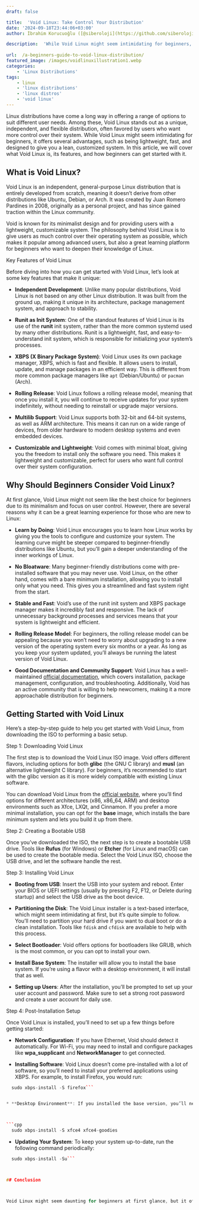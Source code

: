 ```yaml
---
draft: false

title:  'Void Linux: Take Control Your Distribution'
date: '2024-09-18T23:44:06+03:00'
author: İbrahim Korucuoğlu ([@siberoloji](https://github.com/siberoloji))

description:  'While Void Linux might seem intimidating for beginners, it offers several advantages, such as being lightweight, fast, and designed to give you a lean, customized system.' 
 
url:  /a-beginners-guide-to-void-linux-distribution/ 
featured_image: /images/voidlinuxillustration1.webp
categories:
    - 'Linux Distributions'
tags:
    - linux
    - 'linux distributions'
    - 'linux distros'
    - 'void linux'
---
```



Linux distributions have come a long way in offering a range of options to suit different user needs. Among these, Void Linux stands out as a unique, independent, and flexible distribution, often favored by users who want more control over their system. While Void Linux might seem intimidating for beginners, it offers several advantages, such as being lightweight, fast, and designed to give you a lean, customized system. In this article, we will cover what Void Linux is, its features, and how beginners can get started with it.



## What is Void Linux?



Void Linux is an independent, general-purpose Linux distribution that is entirely developed from scratch, meaning it doesn’t derive from other distributions like Ubuntu, Debian, or Arch. It was created by Juan Romero Pardines in 2008, originally as a personal project, and has since gained traction within the Linux community.



Void is known for its minimalist design and for providing users with a lightweight, customizable system. The philosophy behind Void Linux is to give users as much control over their operating system as possible, which makes it popular among advanced users, but also a great learning platform for beginners who want to deepen their knowledge of Linux.



Key Features of Void Linux



Before diving into how you can get started with Void Linux, let’s look at some key features that make it unique:


* **Independent Development**: Unlike many popular distributions, Void Linux is not based on any other Linux distribution. It was built from the ground up, making it unique in its architecture, package management system, and approach to stability.

* **Runit as Init System**: One of the standout features of Void Linux is its use of the **runit** init system, rather than the more common systemd used by many other distributions. Runit is a lightweight, fast, and easy-to-understand init system, which is responsible for initializing your system’s processes.

* **XBPS (X Binary Package System)**: Void Linux uses its own package manager, XBPS, which is fast and flexible. It allows users to install, update, and manage packages in an efficient way. This is different from more common package managers like `apt` (Debian/Ubuntu) or `pacman` (Arch).

* **Rolling Release**: Void Linux follows a rolling release model, meaning that once you install it, you will continue to receive updates for your system indefinitely, without needing to reinstall or upgrade major versions.

* **Multilib Support**: Void Linux supports both 32-bit and 64-bit systems, as well as ARM architecture. This means it can run on a wide range of devices, from older hardware to modern desktop systems and even embedded devices.

* **Customizable and Lightweight**: Void comes with minimal bloat, giving you the freedom to install only the software you need. This makes it lightweight and customizable, perfect for users who want full control over their system configuration.




## Why Should Beginners Consider Void Linux?



At first glance, Void Linux might not seem like the best choice for beginners due to its minimalism and focus on user control. However, there are several reasons why it can be a great learning experience for those who are new to Linux:


* **Learn by Doing**: Void Linux encourages you to learn how Linux works by giving you the tools to configure and customize your system. The learning curve might be steeper compared to beginner-friendly distributions like Ubuntu, but you’ll gain a deeper understanding of the inner workings of Linux.

* **No Bloatware**: Many beginner-friendly distributions come with pre-installed software that you may never use. Void Linux, on the other hand, comes with a bare minimum installation, allowing you to install only what you need. This gives you a streamlined and fast system right from the start.

* **Stable and Fast**: Void’s use of the runit init system and XBPS package manager makes it incredibly fast and responsive. The lack of unnecessary background processes and services means that your system is lightweight and efficient.

* **Rolling Release Model**: For beginners, the rolling release model can be appealing because you won’t need to worry about upgrading to a new version of the operating system every six months or a year. As long as you keep your system updated, you’ll always be running the latest version of Void Linux.

* **Good Documentation and Community Support**: Void Linux has a well-maintained <a href="https://docs.voidlinux.org/">official documentation</a>, which covers installation, package management, configuration, and troubleshooting. Additionally, Void has an active community that is willing to help newcomers, making it a more approachable distribution for beginners.




## Getting Started with Void Linux



Here’s a step-by-step guide to help you get started with Void Linux, from downloading the ISO to performing a basic setup.



Step 1: Downloading Void Linux



The first step is to download the Void Linux ISO image. Void offers different flavors, including options for both **glibc** (the GNU C library) and **musl** (an alternative lightweight C library). For beginners, it’s recommended to start with the glibc version as it is more widely compatible with existing Linux software.



You can download Void Linux from the <a href="https://voidlinux.org/download/">official website</a>, where you’ll find options for different architectures (x86, x86_64, ARM) and desktop environments such as Xfce, LXQt, and Cinnamon. If you prefer a more minimal installation, you can opt for the **base** image, which installs the bare minimum system and lets you build it up from there.



Step 2: Creating a Bootable USB



Once you’ve downloaded the ISO, the next step is to create a bootable USB drive. Tools like **Rufus** (for Windows) or **Etcher** (for Linux and macOS) can be used to create the bootable media. Select the Void Linux ISO, choose the USB drive, and let the software handle the rest.



Step 3: Installing Void Linux


* **Booting from USB**: Insert the USB into your system and reboot. Enter your BIOS or UEFI settings (usually by pressing F2, F12, or Delete during startup) and select the USB drive as the boot device.

* **Partitioning the Disk**: The Void Linux installer is a text-based interface, which might seem intimidating at first, but it’s quite simple to follow. You’ll need to partition your hard drive if you want to dual boot or do a clean installation. Tools like `fdisk` and `cfdisk` are available to help with this process.

* **Select Bootloader**: Void offers options for bootloaders like GRUB, which is the most common, or you can opt to install your own.

* **Install Base System**: The installer will allow you to install the base system. If you’re using a flavor with a desktop environment, it will install that as well.

* **Setting up Users**: After the installation, you’ll be prompted to set up your user account and password. Make sure to set a strong root password and create a user account for daily use.




Step 4: Post-Installation Setup



Once Void Linux is installed, you’ll need to set up a few things before getting started:


* **Network Configuration**: If you have Ethernet, Void should detect it automatically. For Wi-Fi, you may need to install and configure packages like **wpa_supplicant** and **NetworkManager** to get connected.

* **Installing Software**: Void Linux doesn’t come pre-installed with a lot of software, so you’ll need to install your preferred applications using XBPS. For example, to install Firefox, you would run:



```cpp
  sudo xbps-install -S firefox```


* **Desktop Environment**: If you installed the base version, you’ll need to set up a desktop environment or window manager. Popular options include Xfce, LXQt, and i3. To install Xfce, for example:



```cpp
  sudo xbps-install -S xfce4 xfce4-goodies
```


* **Updating Your System**: To keep your system up-to-date, run the following command periodically:



```cpp
  sudo xbps-install -Su```



## Conclusion



Void Linux might seem daunting for beginners at first glance, but it offers a rewarding learning experience for those who want to dive deeper into Linux. With its lightweight design, fast performance, and rolling release model, Void Linux gives you a flexible system that can be tailored to your needs. By following this guide, you can get started with Void Linux and begin exploring its many features.
